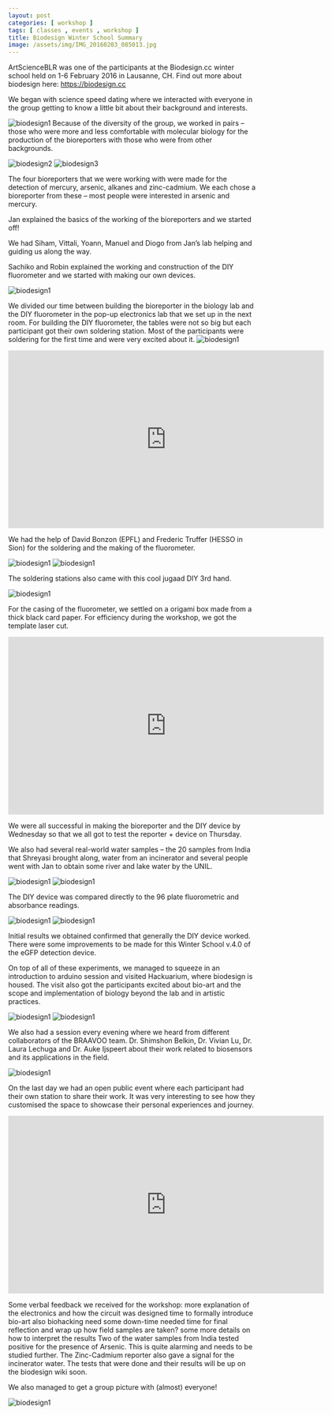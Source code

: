 ```yaml
---
layout: post
categories: [ workshop ]
tags: [ classes , events , workshop ]
title: Biodesign Winter School Summary
image: /assets/img/IMG_20160203_085013.jpg
---
```

ArtScienceBLR was one of the participants at the Biodesign.cc winter school held on 1-6 February 2016 in Lausanne, CH. Find out more about biodesign here: https://biodesign.cc

We began with science speed dating where we interacted with everyone in the group getting to know a little bit about their background and interests.

<!--more-->
![biodesign1]({{site.baseurl}}/assets/img/img_2877.jpg)
Because of the diversity of the group, we worked in pairs – those who were more and less comfortable with molecular biology for the production of the bioreporters with those who were from other backgrounds.

![biodesign2]({{site.baseurl}}/assets/img/img_5794.jpg)
![biodesign3]({{site.baseurl}}/assets/img/img_5908.jpg)

The four bioreporters that we were working with were made for the detection of mercury, arsenic, alkanes and zinc-cadmium. We each chose a bioreporter from these – most people were interested in arsenic and mercury.

Jan explained the basics of the working of the bioreporters and we started off!

We had Siham, Vittali, Yoann, Manuel and Diogo from Jan’s lab helping and guiding us along the way.

Sachiko and Robin explained the working and construction of the DIY fluorometer and we started with making our own devices.

![biodesign1]({{site.baseurl}}/assets/img/img_20160201_140906.jpg)

We divided our time between building the bioreporter in the biology lab and the DIY fluorometer in the pop-up electronics lab that we set up in the next room. For building the DIY fluorometer, the tables were not so big but each participant got their own soldering station. Most of the participants were soldering for the first time and were very excited about it.
![biodesign1]({{site.baseurl}}/assets/img/img_20160202_090943.jpg)

<iframe src="https://player.vimeo.com/video/156707865" width="640" height="360" frameborder="0" allowfullscreen></iframe>

We had the help of David Bonzon (EPFL) and Frederic Truffer (HESSO in Sion) for the soldering and the making of the fluorometer.

![biodesign1]({{site.baseurl}}/assets/img/img_2905.jpg)
![biodesign1]({{site.baseurl}}/assets/img/img_20160202_160505.jpg)

The soldering stations also came with this cool jugaad DIY 3rd hand.

![biodesign1]({{site.baseurl}}/assets/img/img_20160202_091000.jpg)

For the casing of the fluorometer, we settled on a origami box made from a thick black card paper. For efficiency during the workshop, we got the template laser cut.

<iframe src="https://player.vimeo.com/video/156707861" width="640" height="360" frameborder="0" allowfullscreen></iframe>

We were all successful in making the bioreporter and the DIY device by Wednesday so that we all got to test the reporter + device on Thursday.

We also had several real-world water samples – the 20 samples from India that Shreyasi brought along, water from an incinerator and several people went with Jan to obtain some river and lake water by the UNIL.

![biodesign1]({{site.baseurl}}/assets/img/dsc_1133.jpg)
![biodesign1]({{site.baseurl}}/assets/img/dsc_1135.jpg)

The DIY device was compared directly to the 96 plate fluorometric and absorbance readings.

![biodesign1]({{site.baseurl}}/assets/img/dsc_1171.jpg)
![biodesign1]({{site.baseurl}}/assets/img/dsc_1178.jpg)

Initial results we obtained confirmed that generally the DIY device worked. There were some improvements to be made for this Winter School v.4.0 of the eGFP detection device.

On top of all of these experiments, we managed to squeeze in an introduction to arduino session and visited Hackuarium, where biodesign is housed. The visit also got the participants excited about bio-art and the scope and implementation of biology beyond the lab and in artistic practices.

![biodesign1]({{site.baseurl}}/assets/img/img_5813.jpg)
![biodesign1]({{site.baseurl}}/assets/img/img_5860.jpg)

We also had a session every evening where we heard from different collaborators of the BRAAVOO team. Dr. Shimshon Belkin, Dr. Vivian Lu, Dr. Laura Lechuga and Dr. Auke Ijspeert about their work related to biosensors and its applications in the field.

![biodesign1]({{site.baseurl}}/assets/img/eve1_lecture.jpg)

On the last day we had an open public event where each participant had their own station to share their work. It was very interesting to see how they customised the space to showcase their personal experiences and journey.

<iframe src="https://player.vimeo.com/video/156867494" width="640" height="360" frameborder="0" allowfullscreen></iframe>

Some verbal feedback we received for the workshop:
more explanation of the electronics and how the circuit was designed
time to formally introduce bio-art
also biohacking
need some down-time
needed time for final reflection and wrap up
how field samples are taken?
some more details on how to interpret the results
Two of the water samples from India tested positive for the presence of Arsenic. This is quite alarming and needs to be studied further. The Zinc-Cadmium reporter also gave a signal for the incinerator water. The tests that were done and their results will be up on the biodesign wiki soon.

We also managed to get a group picture with (almost) everyone!

![biodesign1]({{site.baseurl}}/assets/img/diycourseparticipantsb.jpg)
